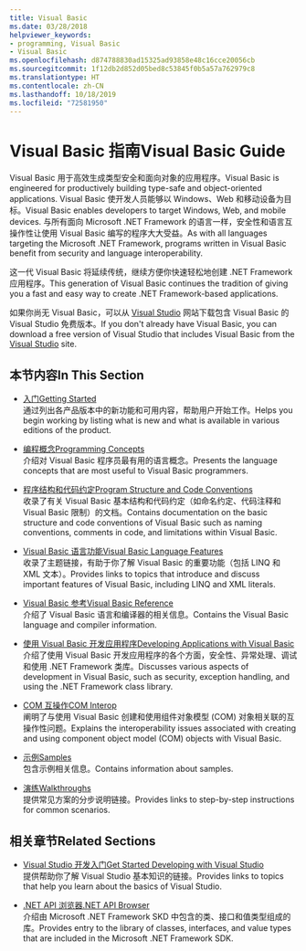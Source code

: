 ```yaml
---
title: Visual Basic
ms.date: 03/28/2018
helpviewer_keywords:
- programming, Visual Basic
- Visual Basic
ms.openlocfilehash: d874788830ad15325ad93858e48c16cce20056cb
ms.sourcegitcommit: 1f12db2d852d05bed8c53845f0b5a57a762979c8
ms.translationtype: HT
ms.contentlocale: zh-CN
ms.lasthandoff: 10/18/2019
ms.locfileid: "72581950"
---
```

# <a name="visual-basic-guide"></a><span data-ttu-id="b0df7-102">Visual Basic 指南</span><span class="sxs-lookup"><span data-stu-id="b0df7-102">Visual Basic Guide</span></span>

<span data-ttu-id="b0df7-103">Visual Basic 用于高效生成类型安全和面向对象的应用程序。</span><span class="sxs-lookup"><span data-stu-id="b0df7-103">Visual Basic is engineered for productively building type-safe and object-oriented applications.</span></span> <span data-ttu-id="b0df7-104">Visual Basic 使开发人员能够以 Windows、Web 和移动设备为目标。</span><span class="sxs-lookup"><span data-stu-id="b0df7-104">Visual Basic enables developers to target Windows, Web, and mobile devices.</span></span> <span data-ttu-id="b0df7-105">与所有面向 Microsoft .NET Framework 的语言一样，安全性和语言互操作性让使用 Visual Basic 编写的程序大大受益。</span><span class="sxs-lookup"><span data-stu-id="b0df7-105">As with all languages targeting the Microsoft .NET Framework, programs written in Visual Basic benefit from security and language interoperability.</span></span>

<span data-ttu-id="b0df7-106">这一代 Visual Basic 将延续传统，继续方便你快速轻松地创建 .NET Framework 应用程序。</span><span class="sxs-lookup"><span data-stu-id="b0df7-106">This generation of Visual Basic continues the tradition of giving you a fast and easy way to create .NET Framework-based applications.</span></span>

<span data-ttu-id="b0df7-107">如果你尚无 Visual Basic，可以从 [Visual Studio](https://aka.ms/vsdownload?utm_source=mscom&utm_campaign=msdocs) 网站下载包含 Visual Basic 的 Visual Studio 免费版本。</span><span class="sxs-lookup"><span data-stu-id="b0df7-107">If you don't already have Visual Basic, you can download a free version of Visual Studio that includes Visual Basic from the [Visual Studio](https://aka.ms/vsdownload?utm_source=mscom&utm_campaign=msdocs) site.</span></span>

## <a name="in-this-section"></a><span data-ttu-id="b0df7-108">本节内容</span><span class="sxs-lookup"><span data-stu-id="b0df7-108">In This Section</span></span>

- [<span data-ttu-id="b0df7-109">入门</span><span class="sxs-lookup"><span data-stu-id="b0df7-109">Getting Started</span></span>](../visual-basic/getting-started/index.md)  
  <span data-ttu-id="b0df7-110">通过列出各产品版本中的新功能和可用内容，帮助用户开始工作。</span><span class="sxs-lookup"><span data-stu-id="b0df7-110">Helps you begin working by listing what is new and what is available in various editions of the product.</span></span>

- [<span data-ttu-id="b0df7-111">编程概念</span><span class="sxs-lookup"><span data-stu-id="b0df7-111">Programming Concepts</span></span>](../visual-basic/programming-guide/concepts/index.md)  
  <span data-ttu-id="b0df7-112">介绍对 Visual Basic 程序员最有用的语言概念。</span><span class="sxs-lookup"><span data-stu-id="b0df7-112">Presents the language concepts that are most useful to Visual Basic programmers.</span></span>

- [<span data-ttu-id="b0df7-113">程序结构和代码约定</span><span class="sxs-lookup"><span data-stu-id="b0df7-113">Program Structure and Code Conventions</span></span>](../visual-basic/programming-guide/program-structure/program-structure-and-code-conventions.md)  
  <span data-ttu-id="b0df7-114">收录了有关 Visual Basic 基本结构和代码约定（如命名约定、代码注释和 Visual Basic 限制）的文档。</span><span class="sxs-lookup"><span data-stu-id="b0df7-114">Contains documentation on the basic structure and code conventions of Visual Basic such as naming conventions, comments in code, and limitations within Visual Basic.</span></span>

- [<span data-ttu-id="b0df7-115">Visual Basic 语言功能</span><span class="sxs-lookup"><span data-stu-id="b0df7-115">Visual Basic Language Features</span></span>](../visual-basic/programming-guide/language-features/index.md)  
  <span data-ttu-id="b0df7-116">收录了主题链接，有助于你了解 Visual Basic 的重要功能（包括 LINQ 和 XML 文本）。</span><span class="sxs-lookup"><span data-stu-id="b0df7-116">Provides links to topics that introduce and discuss important features of Visual Basic, including LINQ and XML literals.</span></span>

- [<span data-ttu-id="b0df7-117">Visual Basic 参考</span><span class="sxs-lookup"><span data-stu-id="b0df7-117">Visual Basic Reference</span></span>](../visual-basic/reference/index.md)  
  <span data-ttu-id="b0df7-118">介绍了 Visual Basic 语言和编译器的相关信息。</span><span class="sxs-lookup"><span data-stu-id="b0df7-118">Contains the Visual Basic language and compiler information.</span></span>

- [<span data-ttu-id="b0df7-119">使用 Visual Basic 开发应用程序</span><span class="sxs-lookup"><span data-stu-id="b0df7-119">Developing Applications with Visual Basic</span></span>](../visual-basic/developing-apps/index.md)  
  <span data-ttu-id="b0df7-120">介绍了使用 Visual Basic 开发应用程序的各个方面，安全性、异常处理、调试和使用 .NET Framework 类库。</span><span class="sxs-lookup"><span data-stu-id="b0df7-120">Discusses various aspects of development in Visual Basic, such as security, exception handling, and using the .NET Framework class library.</span></span>

- [<span data-ttu-id="b0df7-121">COM 互操作</span><span class="sxs-lookup"><span data-stu-id="b0df7-121">COM Interop</span></span>](../visual-basic/programming-guide/com-interop/index.md)  
  <span data-ttu-id="b0df7-122">阐明了与使用 Visual Basic 创建和使用组件对象模型 (COM) 对象相关联的互操作性问题。</span><span class="sxs-lookup"><span data-stu-id="b0df7-122">Explains the interoperability issues associated with creating and using component object model (COM) objects with Visual Basic.</span></span>

- [<span data-ttu-id="b0df7-123">示例</span><span class="sxs-lookup"><span data-stu-id="b0df7-123">Samples</span></span>](../visual-basic/sample-applications.md)  
  <span data-ttu-id="b0df7-124">包含示例相关信息。</span><span class="sxs-lookup"><span data-stu-id="b0df7-124">Contains information about samples.</span></span>

- [<span data-ttu-id="b0df7-125">演练</span><span class="sxs-lookup"><span data-stu-id="b0df7-125">Walkthroughs</span></span>](../visual-basic/walkthroughs.md)  
  <span data-ttu-id="b0df7-126">提供常见方案的分步说明链接。</span><span class="sxs-lookup"><span data-stu-id="b0df7-126">Provides links to step-by-step instructions for common scenarios.</span></span>

## <a name="related-sections"></a><span data-ttu-id="b0df7-127">相关章节</span><span class="sxs-lookup"><span data-stu-id="b0df7-127">Related Sections</span></span>

- [<span data-ttu-id="b0df7-128">Visual Studio 开发入门</span><span class="sxs-lookup"><span data-stu-id="b0df7-128">Get Started Developing with Visual Studio</span></span>](/visualstudio/ide/get-started-developing-with-visual-studio)  
  <span data-ttu-id="b0df7-129">提供帮助你了解 Visual Studio 基本知识的链接。</span><span class="sxs-lookup"><span data-stu-id="b0df7-129">Provides links to topics that help you learn about the basics of Visual Studio.</span></span>

- [<span data-ttu-id="b0df7-130">.NET API 浏览器</span><span class="sxs-lookup"><span data-stu-id="b0df7-130">.NET API Browser</span></span>](../../api/index.md)  
  <span data-ttu-id="b0df7-131">介绍由 Microsoft .NET Framework SKD 中包含的类、接口和值类型组成的库。</span><span class="sxs-lookup"><span data-stu-id="b0df7-131">Provides entry to the library of classes, interfaces, and value types that are included in the Microsoft .NET Framework SDK.</span></span>
